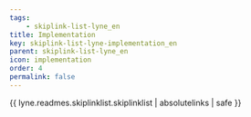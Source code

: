 ```yaml
---
tags: 
    - skiplink-list-lyne_en
title: Implementation
key: skiplink-list-lyne-implementation_en
parent: skiplink-list-lyne_en
icon: implementation
order: 4
permalink: false  
---
```

{{ lyne.readmes.skiplinklist.skiplinklist | absolutelinks | safe }}


